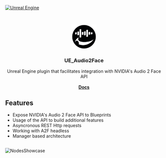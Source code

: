 <a href="https://www.unrealengine.com/">![Unreal Engine](https://img.shields.io/badge/Unreal-5.3%2B-dea309)</a>

<br/>
<p align="center">
  <a href="https://github.com/Bumvolla/UE_Audio2Face">
    <img src="Resources/Icon128.png" alt="Logo" width="80" height="80">
  </a>
<h3 align="center">UE_Audio2Face</h3>

  <p align="center">
     Unreal Engine plugin that facilitates integration with NVIDIA's Audio 2 Face API
    <br/>
    <br/>
    <a href="https://bumvolla.github.io/2024/12/19/A2FDocs/"><strong>Docs</strong></a>
  </p>

## Features

- Expose NVIDIA's Audio 2 Face API to Blueprints
- Usage of the API to build additional features
- Asyncronous REST Http requests
- Working with A2F headless
- Manager based architecture

##

![NodesShowcase](https://github.com/user-attachments/assets/be365ed5-c05d-49f2-8a41-936b6667c274)

    

